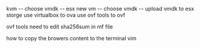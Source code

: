 kvm -- choose vmdk  -- esx new vm -- choose vmdk -- upload vmdk to esx storge
use virtualbox  to ova use ovf tools to ovf 

ovf tools need to edit sha256sum in mf file  

how to copy the browers content to the terminal vim









